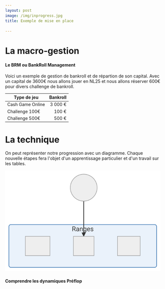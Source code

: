 ```yaml
---
layout: post
image: /img/inprogress.jpg
title: Exemple de mise en place

---
```


# La macro-gestion

#### Le BRM ou BankRoll Management

Voici un exemple de gestion de bankroll et de répartion de son capital. Avec un capital de 3600€ nous allons jouer en NL25 et nous allons réserver 600€ pour divers challenge de bankroll.

Type de jeu|Bankroll
-|-:
Cash Game Online|3 000 €
Challenge 100€|100 €
Challenge 500€|500 €

# La technique

On peut représenter notre progression avec un diagramme. Chaque nouvelle étapes fera l'objet d'un apprentissage particulier et d'un travail sur les tables. 

![](../img/parcours.svg)

#### Comprendre les dynamiques Préflop


<!--stackedit_data:
eyJoaXN0b3J5IjpbMjcwMTcyODQxLC0yMDc4OTY2MzAwLDg2Nj
YzOTM4NywtMjA5ODQwNDI4NywtNTc2NjQzMjAxXX0=
-->